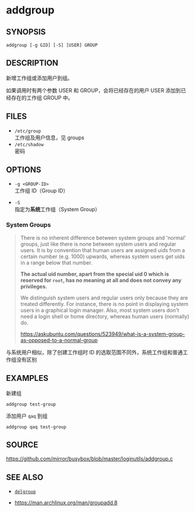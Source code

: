# addgroup

## SYNOPSIS

    addgroup [-g GID] [-S] [USER] GROUP

## DESCRIPTION

新增工作组或添加用户到组。

如果调用时有两个参数 USER 和 GROUP，会将已经存在的用户 USER 添加到已经存在的工作组 GROUP 中。

## FILES

* `/etc/group`  
    工作组及用户信息，见 groups
* `/etc/shadow`  
    密码

## OPTIONS

* `-g <GROUP-ID>`  
    工作组 ID（Group ID）

* `-S`  
    指定为**系统**工作组（System Group）

### System Groups

> There is no inherent difference between system groups and 'normal' groups, just like there is none between system users and regular users. It is by convention that human users are assigned uids from a certain number (e.g. 1000) upwards, whereas system users get uids in a range below that number.
>
> **The actual uid number, apart from the special uid 0 which is reserved for `root`, has no meaning at all and does not convey any privileges.**
>
> We distinguish system users and regular users only because they are treated differently. For instance, there is no point in displaying system users in a graphical login manager. Also, most system users don't need a login shell or home directory, whereas human users (normally) do.
>
> <https://askubuntu.com/questions/523949/what-is-a-system-group-as-opposed-to-a-normal-group>

与系统用户相似，除了创建工作组时 ID 的选取范围不同外，系统工作组和普通工作组没有区别

## EXAMPLES

新建组

    addgroup test-group

添加用户 `qaq` 到组

    addgroup qaq test-group

## SOURCE

<https://github.com/mirror/busybox/blob/master/loginutils/addgroup.c>

## SEE ALSO

* [`delgroup`](./delgroup.md)

* <https://man.archlinux.org/man/groupadd.8>

